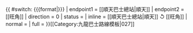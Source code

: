 {{ #switch: {{{format|}}}
  | endpoint1 = [[順天巴士總站|順天]]
  | endpoint2 = [[旺角]]
  | direction = 0
  | status =
  | inline = [[順天巴士總站|順天]] ↺ [[旺角]]
  | normal =
  | full =
}}<noinclude>[[Category:九龍巴士路線模板|027]]</noinclude>